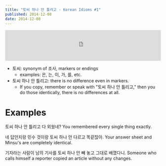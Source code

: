 ```yaml
---
title: "토씨 하나 안 틀리고 - Korean Idioms #1"
published: 2014-12-08
date: 2014-12-08
---
```

<iframe id="audio_iframe" src="https://www.podbean.com/media/player/audio/postId/5401856/url/http%253A%252F%252Fwiseinit.podbean.com%252Fe%252F%25ED%2586%25A0%25EC%2594%25A8-%25ED%2595%2598%25EB%2582%2598-%25EC%2595%2588-%25ED%258B%2580%25EB%25A6%25AC%25EA%25B3%25A0%252F/initByJs/1/auto/1?skin=11" width="100%" height="100" frameborder="0" scrolling="no"></iframe>

* 토씨: synonym of 조사, markers or endings
	* examples: 은, 는, 이, 가, 를, etc.
* 토씨 하나 안 틀리고: there is no difference even in markers.
	* If you copy, remember or speak with "토씨 하나 안 틀리고," then you do those identically, there is no differences at all.

#  Examples

토씨 하나 안 틀리고 다 외웠네?
You remembered every single thing exactly.

네 답안지랑 민수 것이랑 토씨 하나 안 다르고 똑같잖아.
Your answer sheet and Minsu's are completely identical.

기자라는 사람이 남의 기사를 토씨 하나 안 빼 놓고 그대로 배꼈다니.
Someone who calls himself a reporter copied an article without any changes.